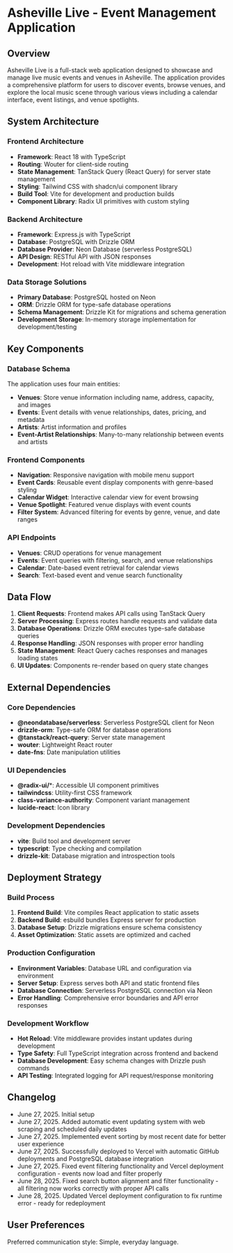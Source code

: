 # Asheville Live - Event Management Application

## Overview

Asheville Live is a full-stack web application designed to showcase and manage live music events and venues in Asheville. The application provides a comprehensive platform for users to discover events, browse venues, and explore the local music scene through various views including a calendar interface, event listings, and venue spotlights.

## System Architecture

### Frontend Architecture
- **Framework**: React 18 with TypeScript
- **Routing**: Wouter for client-side routing
- **State Management**: TanStack Query (React Query) for server state management
- **Styling**: Tailwind CSS with shadcn/ui component library
- **Build Tool**: Vite for development and production builds
- **Component Library**: Radix UI primitives with custom styling

### Backend Architecture
- **Framework**: Express.js with TypeScript
- **Database**: PostgreSQL with Drizzle ORM
- **Database Provider**: Neon Database (serverless PostgreSQL)
- **API Design**: RESTful API with JSON responses
- **Development**: Hot reload with Vite middleware integration

### Data Storage Solutions
- **Primary Database**: PostgreSQL hosted on Neon
- **ORM**: Drizzle ORM for type-safe database operations
- **Schema Management**: Drizzle Kit for migrations and schema generation
- **Development Storage**: In-memory storage implementation for development/testing

## Key Components

### Database Schema
The application uses four main entities:
- **Venues**: Store venue information including name, address, capacity, and images
- **Events**: Event details with venue relationships, dates, pricing, and metadata
- **Artists**: Artist information and profiles
- **Event-Artist Relationships**: Many-to-many relationship between events and artists

### Frontend Components
- **Navigation**: Responsive navigation with mobile menu support
- **Event Cards**: Reusable event display components with genre-based styling
- **Calendar Widget**: Interactive calendar view for event browsing
- **Venue Spotlight**: Featured venue displays with event counts
- **Filter System**: Advanced filtering for events by genre, venue, and date ranges

### API Endpoints
- **Venues**: CRUD operations for venue management
- **Events**: Event queries with filtering, search, and venue relationships
- **Calendar**: Date-based event retrieval for calendar views
- **Search**: Text-based event and venue search functionality

## Data Flow

1. **Client Requests**: Frontend makes API calls using TanStack Query
2. **Server Processing**: Express routes handle requests and validate data
3. **Database Operations**: Drizzle ORM executes type-safe database queries
4. **Response Handling**: JSON responses with proper error handling
5. **State Management**: React Query caches responses and manages loading states
6. **UI Updates**: Components re-render based on query state changes

## External Dependencies

### Core Dependencies
- **@neondatabase/serverless**: Serverless PostgreSQL client for Neon
- **drizzle-orm**: Type-safe ORM for database operations
- **@tanstack/react-query**: Server state management
- **wouter**: Lightweight React router
- **date-fns**: Date manipulation utilities

### UI Dependencies
- **@radix-ui/***: Accessible UI component primitives
- **tailwindcss**: Utility-first CSS framework
- **class-variance-authority**: Component variant management
- **lucide-react**: Icon library

### Development Dependencies
- **vite**: Build tool and development server
- **typescript**: Type checking and compilation
- **drizzle-kit**: Database migration and introspection tools

## Deployment Strategy

### Build Process
1. **Frontend Build**: Vite compiles React application to static assets
2. **Backend Build**: esbuild bundles Express server for production
3. **Database Setup**: Drizzle migrations ensure schema consistency
4. **Asset Optimization**: Static assets are optimized and cached

### Production Configuration
- **Environment Variables**: Database URL and configuration via environment
- **Server Setup**: Express serves both API and static frontend files
- **Database Connection**: Serverless PostgreSQL connection via Neon
- **Error Handling**: Comprehensive error boundaries and API error responses

### Development Workflow
- **Hot Reload**: Vite middleware provides instant updates during development
- **Type Safety**: Full TypeScript integration across frontend and backend
- **Database Development**: Easy schema changes with Drizzle push commands
- **API Testing**: Integrated logging for API request/response monitoring

## Changelog
- June 27, 2025. Initial setup
- June 27, 2025. Added automatic event updating system with web scraping and scheduled daily updates
- June 27, 2025. Implemented event sorting by most recent date for better user experience
- June 27, 2025. Successfully deployed to Vercel with automatic GitHub deployments and PostgreSQL database integration
- June 27, 2025. Fixed event filtering functionality and Vercel deployment configuration - events now load and filter properly
- June 28, 2025. Fixed search button alignment and filter functionality - all filtering now works correctly with proper API calls
- June 28, 2025. Updated Vercel deployment configuration to fix runtime error - ready for redeployment

## User Preferences

Preferred communication style: Simple, everyday language.